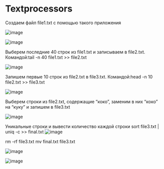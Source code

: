 # Textprocessors
Создаем файл file1.txt с помощью такого приложения

![image](https://user-images.githubusercontent.com/71909269/161757161-56b1e23b-90fc-4099-b419-b252d78bb6d8.png)


![image](https://user-images.githubusercontent.com/71909269/161692240-06229dcc-9d06-4bd3-93f4-6520f15e84d3.png)

Выберем последние 40 строк из file1.txt и записываем в file2.txt. Командой:tail -n 40 file1.txt >> file2.txt

![image](https://user-images.githubusercontent.com/71909269/161692642-cff8a2f9-e9a2-4c94-b1af-232116c1aa79.png)

Запишем первые 10 строк из file2.txt в file3.txt. Командой:head -n 10 file2.txt >> file3.txt

![image](https://user-images.githubusercontent.com/71909269/161693019-0e2ed892-de48-44c1-8dc7-f21e4f15b448.png)

Выберем строки из file2.txt, содержащие “коко”, заменим в них “коко” на “куку” и запишем в file3.txt

![image](https://user-images.githubusercontent.com/71909269/161693288-d1663f16-4b2e-4296-af0e-4d26eb03611f.png)

Уникальные строки и вывести количество каждой строки
sort file3.txt | uniq -c >> final.txt
![image](https://user-images.githubusercontent.com/71909269/161753325-4c027398-0502-4e56-aa8f-e13614be44e8.png)

rm -rf file3.txt
mv final.txt file3.txt

![image](https://user-images.githubusercontent.com/71909269/161754376-5b3300b5-2c11-4c51-a086-c1ec17547ba6.png)

![image](https://user-images.githubusercontent.com/71909269/161705198-225e92c6-0912-4c7c-b3a5-68e470e2de3e.png)
